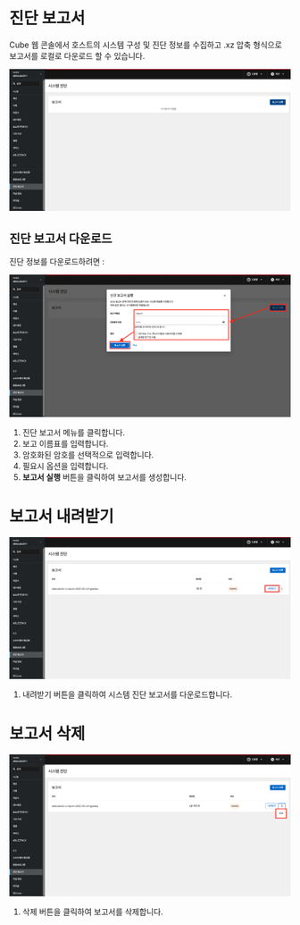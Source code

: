 # 진단 보고서

Cube 웹 콘솔에서 호스트의 시스템 구성 및 진단 정보를 수집하고 .xz 압축 형식으로 보고서를 로컬로 다운로드 할 수 있습니다.

![cube-diagnostic.png](../../assets/images/admin-guide/cube/diagnosticreport/cube-diagnostic.png)

## 진단 보고서 다운로드

진단 정보를 다운로드하려면 : 

![cube-diagnostic-create.png](../../assets/images/admin-guide/cube/diagnosticreport/cube-diagnostic-create.png)

1. 진단 보고서 메뉴를 클릭합니다.
2. 보고 이름표를 입력합니다.
3. 암호화된 암호를 선택적으로 입력합니다.
4. 필요시 옵션을 입력합니다.
5. **보고서 실행** 버튼을 클릭하여 보고서를 생성합니다.

# 보고서 내려받기
![cube-diagnostic-download.png](../../assets/images/admin-guide/cube/diagnosticreport/cube-diagnostic-download.png)

1. 내려받기 버튼을 클릭하여 시스템 진단 보고서를 다운로드합니다.


# 보고서 삭제
![cube-diagnostic-delete.png](../../assets/images/admin-guide/cube/diagnosticreport/cube-diagnostic-delete.png)

1. 삭제 버튼을 클릭하여 보고서를 삭제합니다.

